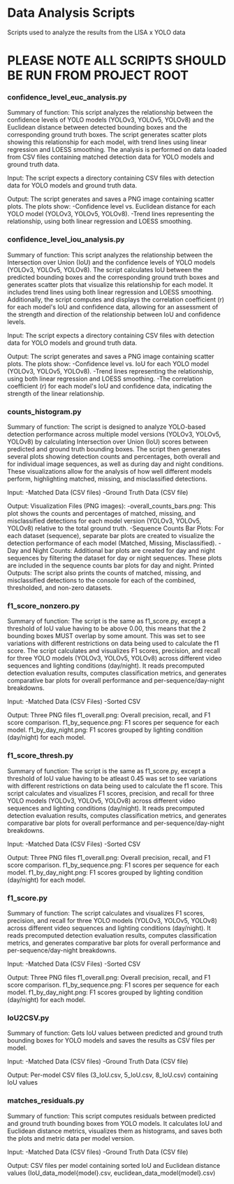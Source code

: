 # Data Analysis Scripts

Scripts used to analyze the results from the LISA x YOLO data

# PLEASE NOTE ALL SCRIPTS SHOULD BE RUN FROM PROJECT ROOT

### confidence_level_euc_analysis.py
Summary of function:
This script analyzes the relationship between the confidence levels of YOLO models (YOLOv3, YOLOv5, YOLOv8) and the Euclidean distance between detected bounding boxes and the corresponding ground truth boxes. The script generates scatter plots showing this relationship for each model, with trend lines using linear regression and LOESS smoothing. The analysis is performed on data loaded from CSV files containing matched detection data for YOLO models and ground truth data.

Input:
The script expects a directory containing CSV files with detection data for YOLO models and ground truth data.

Output:
The script generates and saves a PNG image containing scatter plots. 
The plots show:
-Confidence level vs. Euclidean distance for each YOLO model (YOLOv3, YOLOv5, YOLOv8).
-Trend lines representing the relationship, using both linear regression and LOESS smoothing.


### confidence_level_iou_analysis.py
Summary of function:
This script analyzes the relationship between the Intersection over Union (IoU) and the confidence levels of YOLO models (YOLOv3, YOLOv5, YOLOv8). The script calculates IoU between the predicted bounding boxes and the corresponding ground truth boxes and generates scatter plots that visualize this relationship for each model. It includes trend lines using both linear regression and LOESS smoothing. Additionally, the script computes and displays the correlation coefficient (r) for each model's IoU and confidence data, allowing for an assessment of the strength and direction of the relationship between IoU and confidence levels.

Input:
The script expects a directory containing CSV files with detection data for YOLO models and ground truth data.

Output:
The script generates and saves a PNG image containing scatter plots. 
The plots show:
-Confidence level vs. IoU for each YOLO model (YOLOv3, YOLOv5, YOLOv8).
-Trend lines representing the relationship, using both linear regression and LOESS smoothing.
-The correlation coefficient (r) for each model's IoU and confidence data, indicating the strength of the linear relationship.


### counts_histogram.py
Summary of function:
The script is designed to analyze YOLO-based detection performance across multiple model versions (YOLOv3, YOLOv5, YOLOv8) by calculating Intersection over Union (IoU) scores between predicted and ground truth bounding boxes. The script then generates several plots showing detection counts and percentages, both overall and for individual image sequences, as well as during day and night conditions. These visualizations allow for the analysis of how well different models perform, highlighting matched, missing, and misclassified detections.

Input:
-Matched Data (CSV files)
-Ground Truth Data (CSV file)


Output:
Visualization Files (PNG images):
    -overall_counts_bars.png: This plot shows the counts and percentages of matched, missing, and misclassified detections for each model version (YOLOv3, YOLOv5, YOLOv8) relative to the total ground truth.
    -Sequence Counts Bar Plots: For each dataset (sequence), separate bar plots are created to visualize the detection performance of each model (Matched, Missing, Misclassified).
    -Day and Night Counts: Additional bar plots are created for day and night sequences by filtering the dataset for day or night sequences. These plots are included in the sequence counts bar plots for day and night.
Printed Outputs:
    The script also prints the counts of matched, missing, and misclassified detections to the console for each of the combined, thresholded, and non-zero datasets.


### f1_score_nonzero.py
Summary of function:
The script is the same as f1_score.py, except a threshold of IoU value having to be above 0.00, this means that the 2 bounding boxes MUST overlap by some amount. This was set to see variations with different restrictions on data being used to calculate the f1 score. The script calculates and visualizes F1 scores, precision, and recall for three YOLO models (YOLOv3, YOLOv5, YOLOv8) across different video sequences and lighting conditions (day/night). It reads precomputed detection evaluation results, computes classification metrics, and generates comparative bar plots for overall performance and per-sequence/day-night breakdowns.

Input:
-Matched Data (CSV Files)
-Sorted CSV

Output:
Three PNG files
f1_overall.png: Overall precision, recall, and F1 score comparison.
f1_by_sequence.png: F1 scores per sequence for each model.
f1_by_day_night.png: F1 scores grouped by lighting condition (day/night) for each model.


### f1_score_thresh.py
Summary of function:
The script is the same as f1_score.py, except a threshold of IoU value having to be atleast 0.45 was set to see variations with different restrictions on data being used to calculate the f1 score. This script calculates and visualizes F1 scores, precision, and recall for three YOLO models (YOLOv3, YOLOv5, YOLOv8) across different video sequences and lighting conditions (day/night). It reads precomputed detection evaluation results, computes classification metrics, and generates comparative bar plots for overall performance and per-sequence/day-night breakdowns.

Input:
-Matched Data (CSV Files)
-Sorted CSV

Output:
Three PNG files
f1_overall.png: Overall precision, recall, and F1 score comparison.
f1_by_sequence.png: F1 scores per sequence for each model.
f1_by_day_night.png: F1 scores grouped by lighting condition (day/night) for each model.


### f1_score.py
Summary of function:
The script calculates and visualizes F1 scores, precision, and recall for three YOLO models (YOLOv3, YOLOv5, YOLOv8) across different video sequences and lighting conditions (day/night). It reads precomputed detection evaluation results, computes classification metrics, and generates comparative bar plots for overall performance and per-sequence/day-night breakdowns.

Input:
-Matched Data (CSV Files)
-Sorted CSV

Output:
Three PNG files
f1_overall.png: Overall precision, recall, and F1 score comparison.
f1_by_sequence.png: F1 scores per sequence for each model.
f1_by_day_night.png: F1 scores grouped by lighting condition (day/night) for each model.


### IoU2CSV.py
Summary of function:
Gets IoU values between predicted and ground truth bounding boxes for YOLO models and saves the results as CSV files per model.

Input:
-Matched Data (CSV files)
-Ground Truth Data (CSV file)

Output:
Per-model CSV files (3_IoU.csv, 5_IoU.csv, 8_IoU.csv) containing IoU values


### matches_residuals.py
Summary of function:
This script computes residuals between predicted and ground truth bounding boxes from YOLO models. It calculates IoU and Euclidean distance metrics, visualizes them as histograms, and saves both the plots and metric data per model version.

Input:
-Matched Data (CSV files)
-Ground Truth Data (CSV file)

Output:
CSV files per model containing sorted IoU and Euclidean distance values (IoU_data_model{model}.csv, euclidean_data_model{model}.csv)